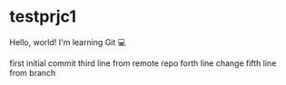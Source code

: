 # testprjc1
Hello, world! I'm learning Git 💻

first initial commit
third line from remote repo
forth line change
fifth line from branch
